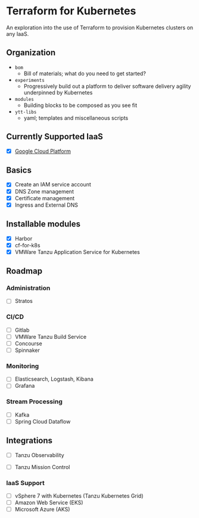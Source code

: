 # Terraform for Kubernetes

An exploration into the use of Terraform to provision Kubernetes clusters on any IaaS. 

## Organization

* `bom`
  * Bill of materials; what do you need to get started?
* `experiments`
  * Progressively build out a platform to deliver software delivery agility underpinned by Kubernetes
* `modules`
  * Building blocks to be composed as you see fit
* `ytt-libs`
  * yaml; templates and miscellaneous scripts

## Currently Supported IaaS

- [x] [Google Cloud Platform](experiments/gcp)

## Basics

- [x] Create an IAM service account
- [x] DNS Zone management
- [x] Certificate management
- [x] Ingress and External DNS

## Installable modules

- [x] Harbor
- [x] cf-for-k8s
- [x] VMWare Tanzu Application Service for Kubernetes

## Roadmap

### Administration

- [ ] Stratos

### CI/CD

- [ ] Gitlab
- [ ] VMWare Tanzu Build Service
- [ ] Concourse
- [ ] Spinnaker

### Monitoring

- [ ] Elasticsearch, Logstash, Kibana
- [ ] Grafana

### Stream Processing

- [ ] Kafka
- [ ] Spring Cloud Dataflow

## Integrations

- [ ] Tanzu Observability
- [ ] Tanzu Mission Control


### IaaS Support

- [ ] vSphere 7 with Kubernetes (Tanzu Kubernetes Grid)
- [ ] Amazon Web Service (EKS)
- [ ] Microsoft Azure (AKS)
